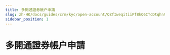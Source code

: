 ```yaml
---
title: 多開通證券帳户申請
slug: zh-HK/docs/guides/crm/kyc/open-account/QZfIweqitiiPf8kQ6CTcDtqhn9G
sidebar_position: 1
---
```



# 多開通證券帳户申請

